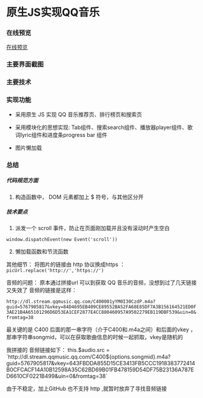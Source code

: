 # 原生JS实现QQ音乐

###  在线预览
[在线预览](https://arya1957.github.io/QQ-Music/index.html)

### 主要界面截图

### 主要技术


### 实现功能

- 采用原生 JS 实现 QQ 音乐推荐页、排行榜页和搜索页
- 采用模块化的思想实现: Tab组件、搜索search组件、播放器player组件、歌词lyric组件和进度条progress bar 组件

- 图片懒加载


###  总结
##### 代码规范方面
1. 构造函数中， DOM 元素都加上 $ 符号，与其他区分开

##### 技术要点

 1. 派发一个 scroll 事件，防止在页面刚加载并且没有滚动时产生空白

  ` window.dispatchEvent(new Event('scroll')) `

 2. 懒加载函数和节流函数

 其他细节：
 将图片的链接由 http 协议换成https ：
 ` picUrl.replace('http://','https://') `








音频的问题：
原本通过拼接url 可以到获取 QQ 音乐的音频，没想到过了几天链接又失效了
音频的链接是这样：

`http://dl.stream.qqmusic.qq.com/C400001yYM0I30CzdP.m4a?guid=5767905817&vkey=84D4695EB409CE89552BA52FA68E85DF7A3B156164521ED0F3AE21B4A65101296D6D53EA1CEF2877E4CC880460957A9502279EB119DBF539&uin=0&fromtag=38`

最关键的是 C400 后面的那一串字符（介于C400和.m4a之间）和后面的vkey ，那串字符串songmid，可以在获取歌曲信息的时候一起抓取，vkey是随机的

我拼接的 音频链接如下：
   this.$audio.src = `http://dl.stream.qqmusic.qq.com/C400${options.songmid}.m4a?guid=5767905817&vkey=643FBDDA855D15CE3413FB5CCC1918383772414B0CFCACF14A10B12598A35C62BD69B01FB478159D54DF75B23136A787ED6610CF0221B499&uin=0&fromtag=38`

由于不稳定，加上GitHub 也不支持 http ,就暂时放弃了寻找音频链接













